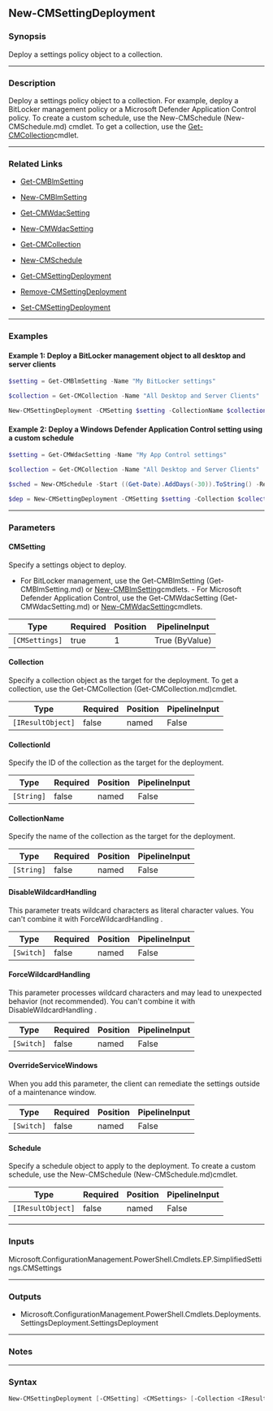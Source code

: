 New-CMSettingDeployment
-----------------------




### Synopsis
Deploy a settings policy object to a collection.



---


### Description

Deploy a settings policy object to a collection. For example, deploy a BitLocker management policy or a Microsoft Defender Application Control policy. To create a custom schedule, use the New-CMSchedule (New-CMSchedule.md) cmdlet. To get a collection, use the [Get-CMCollection](Get-CMCollection.md)cmdlet.



---


### Related Links
* [Get-CMBlmSetting](Get-CMBlmSetting)



* [New-CMBlmSetting](New-CMBlmSetting)



* [Get-CMWdacSetting](Get-CMWdacSetting)



* [New-CMWdacSetting](New-CMWdacSetting)



* [Get-CMCollection](Get-CMCollection)



* [New-CMSchedule](New-CMSchedule)



* [Get-CMSettingDeployment](Get-CMSettingDeployment)



* [Remove-CMSettingDeployment](Remove-CMSettingDeployment)



* [Set-CMSettingDeployment](Set-CMSettingDeployment)





---


### Examples
#### Example 1: Deploy a BitLocker management object to all desktop and server clients
```PowerShell
$setting = Get-CMBlmSetting -Name "My BitLocker settings"

$collection = Get-CMCollection -Name "All Desktop and Server Clients"

New-CMSettingDeployment -CMSetting $setting -CollectionName $collection.Name
```

#### Example 2: Deploy a Windows Defender Application Control setting using a custom schedule
```PowerShell
$setting = Get-CMWdacSetting -Name "My App Control settings"

$collection = Get-CMCollection -Name "All Desktop and Server Clients"

$sched = New-CMSchedule -Start ((Get-Date).AddDays(-30)).ToString() -RecurCount 7 -RecurInterval Minutes

$dep = New-CMSettingDeployment -CMSetting $setting -Collection $collection -Schedule $sched
```



---


### Parameters
#### **CMSetting**

Specify a settings object to deploy.


* For BitLocker management, use the Get-CMBlmSetting (Get-CMBlmSetting.md) or [New-CMBlmSetting](New-CMBlmSetting.md)cmdlets. - For Microsoft Defender Application Control, use the Get-CMWdacSetting (Get-CMWdacSetting.md) or [New-CMWdacSetting](New-CMWdacSetting.md)cmdlets.






|Type          |Required|Position|PipelineInput |
|--------------|--------|--------|--------------|
|`[CMSettings]`|true    |1       |True (ByValue)|



#### **Collection**

Specify a collection object as the target for the deployment. To get a collection, use the Get-CMCollection (Get-CMCollection.md)cmdlet.






|Type             |Required|Position|PipelineInput|
|-----------------|--------|--------|-------------|
|`[IResultObject]`|false   |named   |False        |



#### **CollectionId**

Specify the ID of the collection as the target for the deployment.






|Type      |Required|Position|PipelineInput|
|----------|--------|--------|-------------|
|`[String]`|false   |named   |False        |



#### **CollectionName**

Specify the name of the collection as the target for the deployment.






|Type      |Required|Position|PipelineInput|
|----------|--------|--------|-------------|
|`[String]`|false   |named   |False        |



#### **DisableWildcardHandling**

This parameter treats wildcard characters as literal character values. You can't combine it with ForceWildcardHandling .






|Type      |Required|Position|PipelineInput|
|----------|--------|--------|-------------|
|`[Switch]`|false   |named   |False        |



#### **ForceWildcardHandling**

This parameter processes wildcard characters and may lead to unexpected behavior (not recommended). You can't combine it with DisableWildcardHandling .






|Type      |Required|Position|PipelineInput|
|----------|--------|--------|-------------|
|`[Switch]`|false   |named   |False        |



#### **OverrideServiceWindows**

When you add this parameter, the client can remediate the settings outside of a maintenance window.






|Type      |Required|Position|PipelineInput|
|----------|--------|--------|-------------|
|`[Switch]`|false   |named   |False        |



#### **Schedule**

Specify a schedule object to apply to the deployment. To create a custom schedule, use the New-CMSchedule (New-CMSchedule.md)cmdlet.






|Type             |Required|Position|PipelineInput|
|-----------------|--------|--------|-------------|
|`[IResultObject]`|false   |named   |False        |





---


### Inputs
Microsoft.ConfigurationManagement.PowerShell.Cmdlets.EP.SimplifiedSettings.CMSettings





---


### Outputs
* Microsoft.ConfigurationManagement.PowerShell.Cmdlets.Deployments.SettingsDeployment.SettingsDeployment






---


### Notes




---


### Syntax
```PowerShell
New-CMSettingDeployment [-CMSetting] <CMSettings> [-Collection <IResultObject>] [-CollectionId <String>] [-CollectionName <String>] [-DisableWildcardHandling] [-ForceWildcardHandling] [-OverrideServiceWindows] [-Schedule <IResultObject>] [<CommonParameters>]
```
